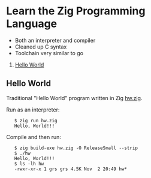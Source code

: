# Learn the Zig Programming Language

* Both an interpreter and compiler
* Cleaned up C syntax
* Toolchain very similar to go

1. [Hello World](#hello-world)

## Hello World

Traditional "Hello World" program written in Zig
[hw.zig](hw/hw.zig).

Run as an interpreter:

```
   $ zig run hw.zig
   Hello, World!!!
```

Compile and then run:

```
   $ zig build-exe hw.zig -O ReleaseSmall --strip
   $ ./hw
   Hello, World!!!
   $ ls -lh hw
   -rwxr-xr-x 1 grs grs 4.5K Nov  2 20:49 hw*
```
